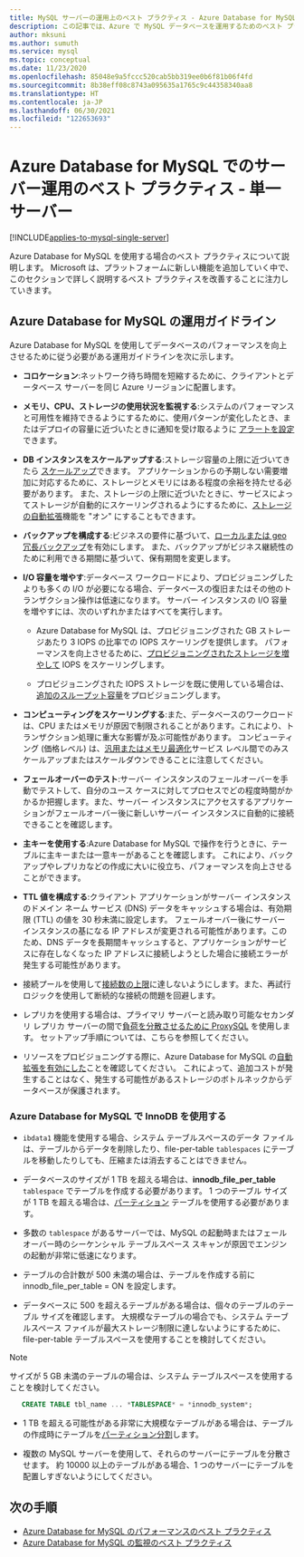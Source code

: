 ```yaml
---
title: MySQL サーバーの運用上のベスト プラクティス - Azure Database for MySQL
description: この記事では、Azure で MySQL データベースを運用するためのベスト プラクティスについて説明します。
author: mksuni
ms.author: sumuth
ms.service: mysql
ms.topic: conceptual
ms.date: 11/23/2020
ms.openlocfilehash: 85048e9a5fccc520cab5bb319ee0b6f81b06f4fd
ms.sourcegitcommit: 8b38eff08c8743a095635a1765c9c44358340aa8
ms.translationtype: HT
ms.contentlocale: ja-JP
ms.lasthandoff: 06/30/2021
ms.locfileid: "122653693"
---
```

# <a name="best-practices-for-server-operations-on-azure-database-for-mysql--single-server"></a>Azure Database for MySQL でのサーバー運用のベスト プラクティス - 単一サーバー

[!INCLUDE[applies-to-mysql-single-server](includes/applies-to-mysql-single-server.md)]

Azure Database for MySQL を使用する場合のベスト プラクティスについて説明します。 Microsoft は、プラットフォームに新しい機能を追加していく中で、このセクションで詳しく説明するベスト プラクティスを改善することに注力していきます。

## <a name="azure-database-for-mysql-operational-guidelines"></a>Azure Database for MySQL の運用ガイドライン 

Azure Database for MySQL を使用してデータベースのパフォーマンスを向上させるために従う必要がある運用ガイドラインを次に示します。 

* **コロケーション**:ネットワーク待ち時間を短縮するために、クライアントとデータベース サーバーを同じ Azure リージョンに配置します。

* **メモリ、CPU、ストレージの使用状況を監視する**:システムのパフォーマンスと可用性を維持できるようにするために、使用パターンが変化したとき、またはデプロイの容量に近づいたときに通知を受け取るように [アラートを設定](howto-alert-on-metric.md)できます。 

* **DB インスタンスをスケールアップする**:ストレージ容量の上限に近づいてきたら [スケールアップ](howto-create-manage-server-portal.md)できます。 アプリケーションからの予期しない需要増加に対応するために、ストレージとメモリにはある程度の余裕を持たせる必要があります。 また、ストレージの上限に近づいたときに、サービスによってストレージが自動的にスケーリングされるようにするために、[ストレージの自動拡張](howto-auto-grow-storage-portal.md)機能を "オン" にすることもできます。 

* **バックアップを構成する**:ビジネスの要件に基づいて、[ローカルまたは geo 冗長バックアップ](howto-restore-server-portal.md#set-backup-configuration)を有効にします。 また、バックアップがビジネス継続性のために利用できる期間に基づいて、保有期間を変更します。 

* **I/O 容量を増やす**:データベース ワークロードにより、プロビジョニングしたよりも多くの I/O が必要になる場合、データベースの復旧またはその他のトランザクション操作は低速になります。 サーバー インスタンスの I/O 容量を増やすには、次のいずれかまたはすべてを実行します。 

    * Azure Database for MySQL は、プロビジョニングされた GB ストレージあたり 3 IOPS の比率での IOPS スケーリングを提供します。 パフォーマンスを向上させるために、[プロビジョニングされたストレージを増やして](howto-create-manage-server-portal.md#scale-storage-up) IOPS をスケーリングします。 

    * プロビジョニングされた IOPS ストレージを既に使用している場合は、[追加のスループット容量](howto-create-manage-server-portal.md#scale-storage-up)をプロビジョニングします。 

* **コンピューティングをスケーリングする**:また、データベースのワークロードは、CPU またはメモリが原因で制限されることがあります。これにより、トランザクション処理に重大な影響が及ぶ可能性があります。 コンピューティング (価格レベル) は、[汎用またはメモリ最適化](concepts-pricing-tiers.md)サービス レベル間でのみスケールアップまたはスケールダウンできることに注意してください。 

* **フェールオーバーのテスト**:サーバー インスタンスのフェールオーバーを手動でテストして、自分のユース ケースに対してプロセスでどの程度時間がかかるか把握します。また、サーバー インスタンスにアクセスするアプリケーションがフェールオーバー後に新しいサーバー インスタンスに自動的に接続できることを確認します。

* **主キーを使用する**:Azure Database for MySQL で操作を行うときに、テーブルに主キーまたは一意キーがあることを確認します。 これにより、バックアップやレプリカなどの作成に大いに役立ち、パフォーマンスを向上させることができます。

* **TTL 値を構成する**:クライアント アプリケーションがサーバー インスタンスのドメイン ネーム サービス (DNS) データをキャッシュする場合は、有効期限 (TTL) の値を 30 秒未満に設定します。 フェールオーバー後にサーバー インスタンスの基になる IP アドレスが変更される可能性があります。このため、DNS データを長期間キャッシュすると、アプリケーションがサービスに存在しなくなった IP アドレスに接続しようとした場合に接続エラーが発生する可能性があります。

* 接続プールを使用して[接続数の上限](concepts-server-parameters.md#max_connections)に達しないようにします。また、再試行ロジックを使用して断続的な接続の問題を回避します。 

* レプリカを使用する場合は、プライマリ サーバーと読み取り可能なセカンダリ レプリカ サーバーの間で[負荷を分散させるために ProxySQL](https://techcommunity.microsoft.com/t5/azure-database-for-mysql/scaling-an-azure-database-for-mysql-workload-running-on/ba-p/1105847) を使用します。 セットアップ手順については、こちらを参照してください。 </br> 

* リソースをプロビジョニングする際に、Azure Database for MySQL の[自動拡張を有効にした](howto-auto-grow-storage-portal.md)ことを確認してください。 これによって、追加コストが発生することはなく、発生する可能性があるストレージのボトルネックからデータベースが保護されます。 </br> 


### <a name="using-innodb-with-azure-database-for-mysql"></a>Azure Database for MySQL で InnoDB を使用する

*   `ibdata1` 機能を使用する場合、システム テーブルスペースのデータ ファイルは、テーブルからデータを削除したり、file-per-table `tablespaces` にテーブルを移動したりしても、圧縮または消去することはできません。

* データベースのサイズが 1 TB を超える場合は、**innodb_file_per_table** `tablespace` でテーブルを作成する必要があります。 1 つのテーブル サイズが 1 TB を超える場合は、[パーティション](https://dev.mysql.com/doc/refman/5.7/en/partitioning.html) テーブルを使用する必要があります。

*   多数の `tablespace` があるサーバーでは、MySQL の起動時またはフェールオーバー時のシーケンシャル テーブルスペース スキャンが原因でエンジンの起動が非常に低速になります。 

* テーブルの合計数が 500 未満の場合は、テーブルを作成する前に innodb_file_per_table = ON を設定します。

* データベースに 500 を超えるテーブルがある場合は、個々のテーブルのテーブル サイズを確認します。 大規模なテーブルの場合でも、システム テーブルスペース ファイルが最大ストレージ制限に達しないようにするために、file-per-table テーブルスペースを使用することを検討してください。

> [!NOTE]
> サイズが 5 GB 未満のテーブルの場合は、システム テーブルスペースを使用することを検討してください。 
> ```sql
>    CREATE TABLE tbl_name ... *TABLESPACE* = *innodb_system*;
> ```

* 1 TB を超える可能性がある非常に大規模なテーブルがある場合は、テーブルの作成時にテーブルを[パーティション分割](https://dev.mysql.com/doc/refman/5.7/en/partitioning.html)します。

* 複数の MySQL サーバーを使用して、それらのサーバーにテーブルを分散させます。 約 10000 以上のテーブルがある場合、1 つのサーバーにテーブルを配置しすぎないようにしてください。 

## <a name="next-steps"></a>次の手順
- [Azure Database for MySQL のパフォーマンスのベスト プラクティス](concept-performance-best-practices.md)
- [Azure Database for MySQL の監視のベスト プラクティス](concept-monitoring-best-practices.md)
